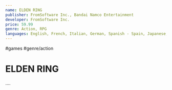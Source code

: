 ```yaml
---
name: ELDEN RING
publisher: FromSoftware Inc., Bandai Namco Entertainment
developer: FromSoftware Inc.
price: 59.99
genre: Action, RPG
languages: English, French, Italian, German, Spanish - Spain, Japanese, Korean, Polish, Portuguese - Brazil, Russian, Simplified Chinese, Spanish - Latin America, Thai, Traditional Chinese
---
```

#games #genre/action

# ELDEN RING

....